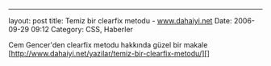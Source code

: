 ---
layout: post
title: Temiz bir clearfix metodu - www.dahaiyi.net
Date: 2006-09-29 09:12
Category: CSS, Haberler

Cem Gencer'den clearfix metodu hakkında güzel bir makale
[http://www.dahaiyi.net/yazilar/temiz-bir-clearfix-metodu/][]

  [http://www.dahaiyi.net/yazilar/temiz-bir-clearfix-metodu/]: http://www.dahaiyi.net/yazilar/temiz-bir-clearfix-metodu/
